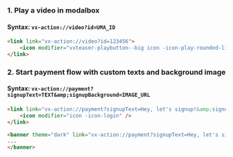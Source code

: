 ### 1. Play a video in modalbox

#### Syntax: `vx-action://video?id=UMA_ID`

```html
<link link="vx-action://video?id=123456">
	<icon modifier="vxteaser-playbutton--big icon -icon-play-rounded-line" />
</link>
```

### 2. Start payment flow with custom texts and background image

#### Syntax: `vx-action://payment?signupText=TEXT&amp;signupBackground=IMAGE_URL`

```html
<link link="vx-action://payment?signupText=Hey, let's signup!&amp;signupBackground=https://www.google.com/logos/doodles/2018/world-cup-2018-day-12-6225439109414912-5703128158568448-ssw.png">
	<icon modifier="icon -icon-login" />
</link>
```

```html
<banner theme="dark" link="vx-action://payment?signupText=Hey, let's signup!&amp;signupBackground=https://www.google.com/logos/doodles/2018/world-cup-2018-day-12-6225439109414912-5703128158568448-ssw.png">
...
</banner>
```
